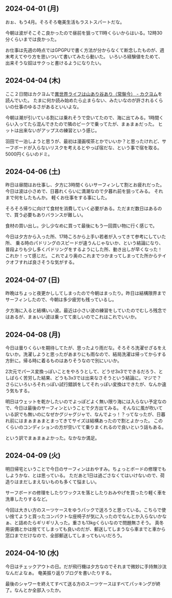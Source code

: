 ## 2024-04-01 (月)

おぉ、もう4月。そろそろ奄美生活もラストスパートだな。

今朝は波がそこそこ良かったので昼前を狙って11時くらいからはいる。12時30分くらいまでは良かった。

お仕事は先週の時点ではGPGPUで書く方法が分からなくて断念したものが、週末考えてやり方を思いついて書いてみたら動いた。
いろいろ経験値をためて、出来そうな奴はサクっと書けるようになりたい。

## 2024-04-04 (木)

ここ２日間はカクヨムで[異世界ライフは山あり谷あり（常盤今） - カクヨム](https://kakuyomu.jp/works/16816927860902878211)を読んでいた。
たまに何か読み始めたら止まらない、みたいなのが許されるくらいの仕事のゆるさがあるといいよな。

今朝は潮が引いている割には乗れそうで空いてたので、海に出てみる。1時間くらい入ってたら混んできたので隣のピークで乗ってたが、まぁまぁだった。
ヒットは出来ないがアップスの練習という感じ。

羽田で一泊しようと思うが、最初は漫画喫茶とかでいいか？と思ったけれど、サーフボードが入らないリスクを考えるとやっぱ宿だな、という事で宿を取る。
5000円くらいのドミ。

## 2024-04-06 (土)

昨日は昼間はお仕事し、夕方に3時間くらいサーフィンして割とお疲れだった。
今日は波は小さめで、日暮れくらいに満潮なので夕暮れ前を狙ってみる。
それまで何をしたもんか。
軽くお仕事をする事にした。

そろそろ帰りに向けて食材を消費していく必要がある。ただまだ数日はあるので、買う必要もありバランスが難しい。

食材の買い出し。少し少なめに買って最後にもう一回買い物に行く感じで。

今日は夕方から入った所、17時ころから上手い若者が入ってきて参考にしていた所、
乗る時のパドリングのスピードが違うんじゃないか、という結論になり、
普段よりも少し多くパドリングをするようにした所、動き出しが早くなった！
これか！って感じだ。
これでより奥のこれまでつかまってしまってた所からテイクオフすれば良さそうな気がする。

## 2024-04-07 (日)

昨晩はちょっと夜更かししてしまったので今朝はまったり。昨日は結構限界までサーフィンしたので、今朝は多少疲労も残っているし。

夕方海に入ると結構いい波。最近は小さい波の練習をしていたのでむしろ残念ではあるが、まぁいい波は乗ってて楽しいのでこれはこれでいいか。

## 2024-04-08 (月)

今日は曇りくらいを期待してたが、思ったより雨だな。そろそろ洗濯せざるをえないか。洗濯しようと思ったがあまりにも雨なので、結局洗濯は帰ってからする方針に。帰る時に着るものはありそうなので別にいいか。

2次元でパース変換っぽいことをやろうとして、どうせ3x3でできるだろう、としばらく苦労した結果、どうも3x3では出来なさそうという結論に。マジで？
さらにいろいろそれっぽい試行錯誤をしてそれっぽい変換はできたが、なんか違う気もする。

明日はウェットを乾かしたいのでよっぽどよく無い限り海には入らない予定なので、今日は最後のサーフィンということで夕方出てみる。
そんなに風が吹いている訳でも無いのになぜかグジャグジャで、なんでよっ！？ってなったが、日暮れ前にはまぁまぁまとまってきてサイズは結構あったので割とよかった。
このくらいのコンディションの方が空いてて乗りまくれるので良いという話もある。

という訳でまぁまぁよかった。なかなか満足。

## 2024-04-09 (火)

明日帰宅ということで今日のサーフィンはおやすみ。ちょっとボードの修理でもしようかな、とは思っている。
ただあと1日は過ごさなくてはいけないので、荷造りはまだしまえないものも多くて悩ましい。

サーフボードの修理をしたりワックスを落としたりおみやげを買ったり軽く車を洗車したりするなど。

今回は大きい方のスーツケースをゆうパックで送ろうと思っている。こちらで使い捨てようと買ったコンパクトな座椅子が気に入ったのでなんとか入らないかなぁ、と詰めたらギリギリ入った。重さも13kgくらいなので問題無さそう。
真冬用装備とかは捨ててしまっても良いのだが、郵送してしまうなら車までと車から窓口までだけなので、全部郵送してしまってもいいだろう。

## 2024-04-10 (水)

今日はチェックアウトの日。だが飛行機は夕方なのでそれまで微妙に手持無沙汰なんだよなぁ。
奄美振り返りブログを書いたりする。

最後のシャワーを終えてすべて送る方のスーツケースはすべてパッキングが終了。なんとか全部入ったか。